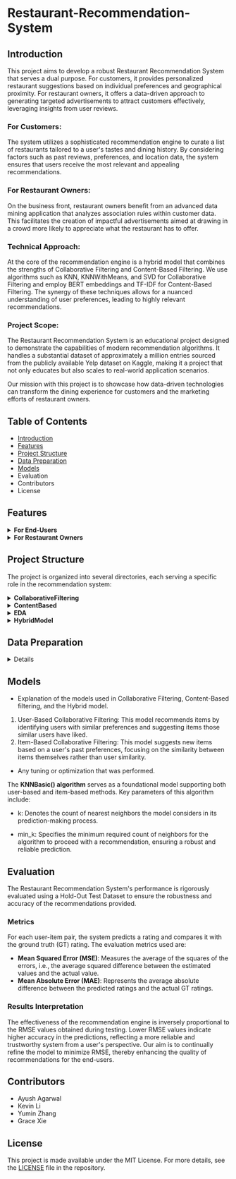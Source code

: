 # Restaurant-Recommendation-System

## Introduction

This project aims to develop a robust Restaurant Recommendation System that serves a dual purpose. For customers, it provides personalized restaurant suggestions based on individual preferences and geographical proximity. For restaurant owners, it offers a data-driven approach to generating targeted advertisements to attract customers effectively, leveraging insights from user reviews.

### For Customers:
The system utilizes a sophisticated recommendation engine to curate a list of restaurants tailored to a user's tastes and dining history. By considering factors such as past reviews, preferences, and location data, the system ensures that users receive the most relevant and appealing recommendations.

### For Restaurant Owners:
On the business front, restaurant owners benefit from an advanced data mining application that analyzes association rules within customer data. This facilitates the creation of impactful advertisements aimed at drawing in a crowd more likely to appreciate what the restaurant has to offer.

### Technical Approach:
At the core of the recommendation engine is a hybrid model that combines the strengths of Collaborative Filtering and Content-Based Filtering. We use algorithms such as KNN, KNNWithMeans, and SVD for Collaborative Filtering and employ BERT embeddings and TF-IDF for Content-Based Filtering. The synergy of these techniques allows for a nuanced understanding of user preferences, leading to highly relevant recommendations.

### Project Scope:
The Restaurant Recommendation System is an educational project designed to demonstrate the capabilities of modern recommendation algorithms. It handles a substantial dataset of approximately a million entries sourced from the publicly available Yelp dataset on Kaggle, making it a project that not only educates but also scales to real-world application scenarios.

Our mission with this project is to showcase how data-driven technologies can transform the dining experience for customers and the marketing efforts of restaurant owners.

## Table of Contents
- [Introduction](#introduction)
- [Features](#features)
- [Project Structure](#projectstructure)
- [Data Preparation](#data-preparation)
- [Models](#models)
- Evaluation
- Contributors
- License


## Features

<details>
<summary><b>For End-Users</b></summary>


- **Personalized Recommendations**: The system utilizes user past behavior to recommend restaurants that match their taste and preferences.
- **Proximity-Based Suggestions**: Recommendations are not only tailored to preferences but also to the proximity of the user, ensuring that suggested restaurants are within a reasonable distance.
- **Diverse Cuisine Options**: By analyzing extensive data sets, the system offers a wide variety of cuisines, catering to different dietary needs and culinary tastes.
- **User Review Insights**: Incorporates insights from user reviews using advanced NLP techniques, providing a more nuanced recommendation that takes into account the sentiment and context of user reviews.


</details>

<details>
<summary><b>For Restaurant Owners</b></summary>
  
- **Advertisement Generation Tool**: Employs Association Rules Data Mining to help restaurant owners create targeted advertisements that resonate with likely customers.
- **Customer Preference Analytics**: Provides analytics on customer preferences and dining habits, enabling restaurant owners to tailor their services or menus accordingly.
- **Competitive Analysis**: Offers insights into competitors and market trends, allowing restaurant owners to position their advertisements more strategically.


</details>

## Project Structure

The project is organized into several directories, each serving a specific role in the recommendation system:

<details>
<summary><b>CollaborativeFiltering</b></summary>

- This directory contains the code and algorithms related to the Collaborative Filtering recommendation technique. It includes implementations of KNN, KNNWithMeans, and SVD algorithms.

</details>

<details>
<summary><b>ContentBased</b></summary>
  
- Here, the Content-Based Filtering logic is implemented. It utilizes NLP techniques and machine learning models like BERT and TF-IDF to analyze and match user preferences with restaurant features.
  
</details>


<details>
<summary><b>EDA</b></summary>

- Contains Jupyter notebooks and scripts used for Exploratory Data Analysis. This is where the data is explored and visualized to understand patterns and insights.

</details>

<details>
<summary><b>HybridModel</b></summary>
  
- This directory integrates the Collaborative and Content-Based Filtering approaches to form a Hybrid Model, leveraging the strengths of both techniques for improved recommendation performance.

</details>

## Data Preparation

<details>
  
- How the data is prepared for the recommendation system.
1. From Kaggle Combine review.json and business.json
2. Select the most reviews city-Philadelphia.
3. Sample with users who reviewed more than 20 Yelp shops.
- Mention of tf-idf and BERT in the context of data preparation.

</details>


## Models
- Explanation of the models used in Collaborative Filtering, Content-Based filtering, and the Hybrid model.
1. User-Based Collaborative Filtering: This model recommends items by identifying users with similar preferences and suggesting items those similar users have liked.
2. Item-Based Collaborative Filtering: This model suggests new items based on a user's past preferences, focusing on the similarity between items themselves rather than user similarity.
- Any tuning or optimization that was performed.

The **KNNBasic() algorithm** serves as a foundational model supporting both user-based and item-based methods. Key parameters of this algorithm include:

- k: Denotes the count of nearest neighbors the model considers in its prediction-making process.

- min_k: Specifies the minimum required count of neighbors for the algorithm to proceed with a recommendation, ensuring a robust and reliable prediction.

## Evaluation

The Restaurant Recommendation System's performance is rigorously evaluated using a Hold-Out Test Dataset to ensure the robustness and accuracy of the recommendations provided.

### Metrics
For each user-item pair, the system predicts a rating and compares it with the ground truth (GT) rating. The evaluation metrics used are:

- **Mean Squared Error (MSE)**: Measures the average of the squares of the errors, i.e., the average squared difference between the estimated values and the actual value.
- **Mean Absolute Error (MAE)**: Represents the average absolute difference between the predicted ratings and the actual GT ratings.

### Results Interpretation
The effectiveness of the recommendation engine is inversely proportional to the RMSE values obtained during testing. Lower RMSE values indicate higher accuracy in the predictions, reflecting a more reliable and trustworthy system from a user's perspective. Our aim is to continually refine the model to minimize RMSE, thereby enhancing the quality of recommendations for the end-users.



## Contributors
- Ayush Agarwal
- Kevin Li
- Yumin Zhang
- Grace Xie

## License
This project is made available under the MIT License. For more details, see the [LICENSE](https://github.com/ayush9818/Restaurant-Recommendation-System/blob/main/LICENSE) file in the repository.


